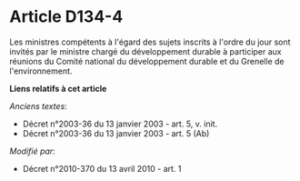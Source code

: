 # Article D134-4

Les ministres compétents à l'égard des sujets inscrits à l'ordre du jour sont invités par le ministre chargé du développement
durable à participer aux réunions du Comité national du développement durable et du Grenelle de l'environnement.

**Liens relatifs à cet article**

_Anciens textes_:

  - Décret n°2003-36 du 13 janvier 2003 - art. 5, v. init.
  - Décret n°2003-36 du 13 janvier 2003 - art. 5 (Ab)

_Modifié par_:

  - Décret n°2010-370 du 13 avril 2010 - art. 1

